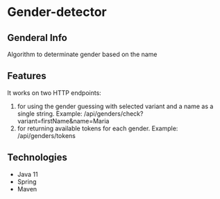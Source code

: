 # Gender-detector

## Genderal Info

Algorithm to determinate gender based on the name

## Features

It works on two HTTP endpoints: 

1) for using the gender guessing with selected variant and a name as a single string.  Example: /api/genders/check?variant=firstName&name=Maria 
2) for returning available tokens for each gender. Example: /api/genders/tokens 


## Technologies

  - Java 11
  - Spring
  - Maven


